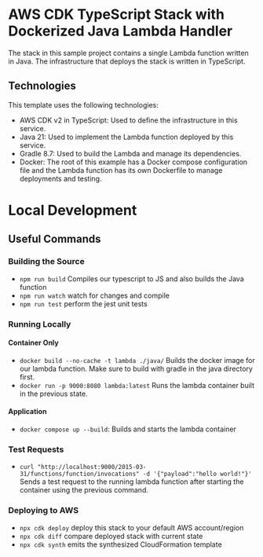 # AWS CDK TypeScript Stack with Dockerized Java Lambda Handler
The stack in this sample project contains a single Lambda function written in Java. The infrastructure that deploys the stack is written in TypeScript.

## Technologies 
This template uses the following technologies:
- AWS CDK v2 in TypeScript: Used to define the infrastructure in this service.
- Java 21: Used to implement the Lambda function deployed by this service.
- Gradle 8.7: Used to build the Lambda and manage its dependencies.
- Docker: The root of this example has a Docker compose configuration file and the Lambda function has its own Dockerfile to manage deployments and testing.

# Local Development
## Useful Commands
### Building the Source
* `npm run build`   Compiles our typescript to JS and also builds the Java function
* `npm run watch`   watch for changes and compile
* `npm run test`    perform the jest unit tests

### Running Locally
#### Container Only
* `docker build --no-cache -t lambda ./java/` Builds the docker image for our lambda function. Make sure to build with gradle in the java directory first.
* `docker run -p 9000:8080 lambda:latest` Runs the lambda container built in the previous state.

#### Application
* `docker compose up --build`: Builds and starts the lambda container

### Test Requests
* `curl "http://localhost:9000/2015-03-31/functions/function/invocations" -d '{"payload":"hello world!"}'` Sends a test request to the running lambda function after starting the container using the previous command.

### Deploying to AWS
* `npx cdk deploy`  deploy this stack to your default AWS account/region
* `npx cdk diff`    compare deployed stack with current state
* `npx cdk synth`   emits the synthesized CloudFormation template
